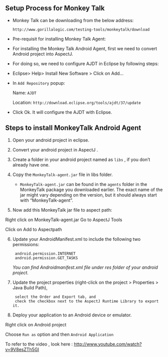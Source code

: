 ## Setup Process for Monkey Talk

*	Monkey Talk can be downloading from the below address:

	`http://www.gorillalogic.com/testing-tools/monkeytalk/download`

*	Pre-requisit for installing Monkey Talk Agent:

*	For installing the Monkey Talk Android Agent, first we need to convert Android project into AspectJ.

*	For doing so, we need to configure AJDT in Eclipse by following steps:

*	Eclipse> Help> Install New Software > Click on Add…

*	In `Add Repository` popup:

	Name: `AJDT`

	Location: `http://download.eclipse.org/tools/ajdt/37/update`

*	Click Ok. It will configure the AJDT with Eclipse.


## Steps to install MonkeyTalk Android Agent

1. Open your android project in eclipse.

2. Convert your android project in AspectJ .

3. Create a folder in your android project named as `libs` ,  if you don’t already have one.

4. Copy the `MonkeyTalk-agent.jar` file in libs folder.

	* `MonkeyTalk-agent.jar` can be found in the `agents` folder in the MonkeyTalk package you downloaded earlier. The exact name of the jar 			might vary depending on the version, but it should always start with “MonkeyTalk-agent”.

5. Now add this MonkeyTalk jar file to aspect path:

Right click on MonkeyTalk-agent.jar
Go to  AspectJ Tools

Click on  Add to Aspectpath

6. Update your AndroidManifest.xml to include the following two permissions:

		android.permission.INTERNET
		android.permission.GET_TASKS

	<uses-permission android:name=”android.permission.GET_TASKS” />

	<uses-permission android:name=”android.permission.INTERNET” />

	*You can find Androidmanifest.xml file under res folder of your android project.*

7. Update the project properties (right-click on the project > Properties > Java Build Path), 

		select the Order and Export tab, and 
		check the checkbox next to the AspectJ Runtime Library to export it.

8. Deploy your application to an Android device or emulator.

Right click on Android project

Choose `Run as` option and then `Android Application`


To refer to the video , look here : http://www.youtube.com/watch?v=9V8esZTh5GI
